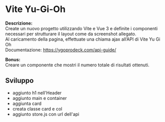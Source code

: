 Vite Yu-Gi-Oh  
===

**Descrizione:**  
Create un nuovo progetto utilizzando Vite e Vue 3 e definite i componenti necessari per strutturare il layout come da screenshot allegato.  
Al caricamento della pagina, effettuate una chiama ajax all’API di Vite Yu Gi Oh  
Documentazione: https://ygoprodeck.com/api-guide/  

**Bonus:**  
Creare un componente che mostri il numero totale di risultati ottenuti.

## Sviluppo
- aggiunto h1 nell'Header
- aggiunto main e container
- aggiunta card
- creata classe card e col
- aggiunto store.js con url dell'api
